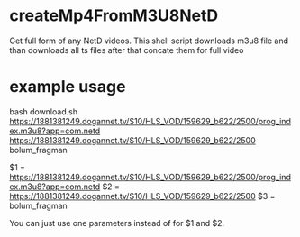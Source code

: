 # createMp4FromM3U8NetD
Get full form of any NetD videos. This shell script downloads m3u8 file and than downloads all ts files after that concate them for full video


# example usage
bash download.sh https://1881381249.dogannet.tv/S10/HLS_VOD/159629_b622/2500/prog_index.m3u8?app=com.netd https://1881381249.dogannet.tv/S10/HLS_VOD/159629_b622/2500 bolum_fragman

$1 = https://1881381249.dogannet.tv/S10/HLS_VOD/159629_b622/2500/prog_index.m3u8?app=com.netd
$2 = https://1881381249.dogannet.tv/S10/HLS_VOD/159629_b622/2500
$3 = bolum_fragman

You can just use one parameters instead of for $1 and $2.

